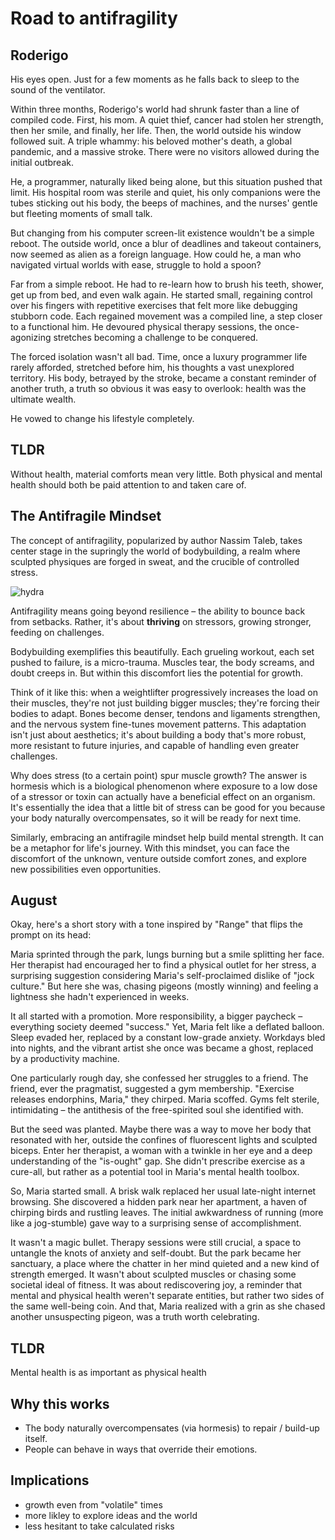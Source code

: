 
# Road to antifragility
## Roderigo
His eyes open. Just for a few moments as he falls back to sleep to the sound of the ventilator. 

Within three months, Roderigo's world had shrunk faster than a line of compiled code. First, his mom. A quiet thief, cancer had stolen her strength, then her smile, and finally, her life. Then, the world outside his window followed suit. A triple whammy: his beloved mother's death, a global pandemic, and a massive stroke. There were no visitors allowed during the initial outbreak. 

He, a programmer, naturally liked being alone, but this situation pushed that limit. His hospital room was sterile and quiet, his only companions were the tubes sticking out his body, the beeps of machines, and the nurses' gentle but fleeting moments of small talk. 

But changing from his computer screen-lit existence wouldn't be a simple reboot. The outside world, once a blur of deadlines and takeout containers, now seemed as alien as a foreign language. How could he, a man who navigated virtual worlds with ease, struggle to hold a spoon?

Far from a simple reboot. He had to re-learn how to brush his teeth, shower, get up from bed, and even walk again. He started small, regaining control over his fingers with repetitive exercises that felt more like debugging stubborn code. Each regained movement was a compiled line, a step closer to a functional him. He devoured physical therapy sessions, the once-agonizing stretches becoming a challenge to be conquered. 

The forced isolation wasn't all bad. Time, once a luxury programmer life rarely afforded, stretched before him, his thoughts a vast unexplored territory. His body, betrayed by the stroke, became a constant reminder of another truth, a truth so obvious it was easy to overlook: health was the ultimate wealth. 

He vowed to change his lifestyle completely.



## TLDR
Without health, material comforts mean very little. Both physical and mental health should both be paid attention to and taken care of.


## The Antifragile Mindset 

The concept of antifragility, popularized by author Nassim Taleb, takes center stage in the supringly the world of bodybuilding, a realm where sculpted physiques are forged  in sweat, and the crucible of controlled stress. 

![hydra](https://pebreo.github.io/IMG_0755.jpeg)

Antifragility means going beyond resilience – the ability to bounce back from setbacks. Rather, it's about **thriving** on stressors, growing stronger, feeding on challenges.

Bodybuilding exemplifies this beautifully. Each grueling workout, each set pushed to failure, is a micro-trauma. Muscles tear, the body screams, and doubt creeps in. But within this discomfort lies the potential for growth. 

Think of it like this: when a weightlifter progressively increases the load on their muscles, they're not just building bigger muscles; they're forcing their bodies to adapt. Bones become denser, tendons and ligaments strengthen, and the nervous system fine-tunes movement patterns. This adaptation isn't just about aesthetics; it's about building a body that's more robust, more resistant to future injuries, and capable of handling even greater challenges. 

Why does stress (to a certain point) spur muscle growth? The answer is hormesis which is a biological phenomenon where exposure to a low dose of a stressor or toxin can actually have a beneficial effect on an organism. It's essentially the idea that a little bit of stress can be good for you because your body naturally overcompensates, so it will be ready for next time.

Similarly, embracing an antifragile mindset help build mental strength. It can be a metaphor for life's journey. With this mindset, you can face the discomfort of the unknown, venture outside comfort zones, and explore new possibilities even opportunities.


## August
Okay, here's a short story with a tone inspired by "Range" that flips the prompt on its head:

Maria sprinted through the park, lungs burning but a smile splitting her face. Her therapist had encouraged her to find a physical outlet for her stress, a surprising suggestion considering Maria's self-proclaimed dislike of "jock culture." But here she was, chasing pigeons (mostly winning) and feeling a lightness she hadn't experienced in weeks. 

It all started with a promotion. More responsibility, a bigger paycheck – everything society deemed "success." Yet, Maria felt like a deflated balloon. Sleep evaded her, replaced by a constant low-grade anxiety. Workdays bled into nights, and the vibrant artist she once was became a ghost, replaced by a productivity machine. 

One particularly rough day, she confessed her struggles to a friend. The friend, ever the pragmatist, suggested a gym membership. "Exercise releases endorphins, Maria," they chirped. Maria scoffed. Gyms felt sterile, intimidating – the antithesis of the free-spirited soul she identified with. 

But the seed was planted. Maybe there was a way to move her body that resonated with her, outside the confines of fluorescent lights and sculpted biceps. Enter her therapist, a woman with a twinkle in her eye and a deep understanding of the "is-ought" gap.  She didn't prescribe exercise as a cure-all, but rather as a potential tool in Maria's mental health toolbox. 

So, Maria started small. A brisk walk replaced her usual late-night internet browsing. She discovered a hidden park near her apartment, a haven of chirping birds and rustling leaves. The initial awkwardness of running (more like a jog-stumble) gave way to a surprising sense of accomplishment. 

It wasn't a magic bullet. Therapy sessions were still crucial, a space to untangle the knots of anxiety and self-doubt. But the park became her sanctuary, a place where the chatter in her mind quieted and a new kind of strength emerged. It wasn't about sculpted muscles or chasing some societal ideal of fitness. It was about rediscovering joy, a reminder that mental and physical health weren't separate entities, but rather two sides of the same well-being coin. And that, Maria realized with a grin as she chased another unsuspecting pigeon, was a truth worth celebrating. 

## TLDR
Mental health is as important as physical health

## Why this works
- The body naturally overcompensates (via  hormesis) to repair / build-up itself.
- People can behave in ways that override their emotions.

## Implications
- growth even from "volatile" times
- more likley to explore ideas and the world
- less hesitant to take calculated risks
